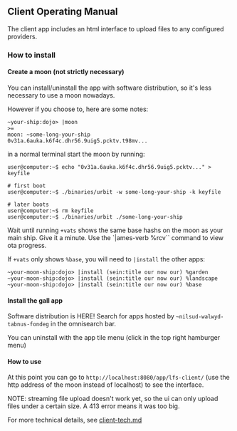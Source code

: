 ## Client Operating Manual

The client app includes an html interface to upload files to any configured providers.

### How to install

#### Create a moon (not strictly necessary)

You can install/uninstall the app with software distribution, so it's less necessary to use a moon nowadays.

However if you choose to, here are some notes:

```
~your-ship:dojo> |moon
>=
moon: ~some-long-your-ship
0v31a.6auka.k6f4c.dhr56.9uig5.pcktv.t98mv...
```

in a normal terminal start the moon by running:

```
user@computer:~$ echo "0v31a.6auka.k6f4c.dhr56.9uig5.pcktv..." > keyfile

# first boot
user@computer:~$ ./binaries/urbit -w some-long-your-ship -k keyfile

# later boots
user@computer:~$ rm keyfile
user@computer:~$ ./binaries/urbit ./some-long-your-ship
```

Wait until running `+vats` shows the same base hashs on the moon as your main ship. Give it a minute. Use the `|ames-verb %rcv`` command to view ota progress.

If `+vats` only shows `%base`, you will need to `|install` the other apps:

```
~your-moon-ship:dojo> |install (sein:title our now our) %garden
~your-moon-ship:dojo> |install (sein:title our now our) %landscape
~your-moon-ship:dojo> |install (sein:title our now our) %base
```


#### Install the gall app

Software distribution is HERE! Search for apps hosted by `~nilsud-walwyd-tabnus-fondeg` in the omnisearch bar. 

You can uninstall with the app tile menu (click in the top right hamburger menu)

#### How to use

At this point you can go to `http://localhost:8080/app/lfs-client/` (use the http address of the moon instead of localhost) to see the interface.

NOTE: streaming file upload doesn't work yet, so the ui can only upload files under a certain size. A 413 error means it was too big.

For more technical details, see [client-tech.md](./client-tech.md)
